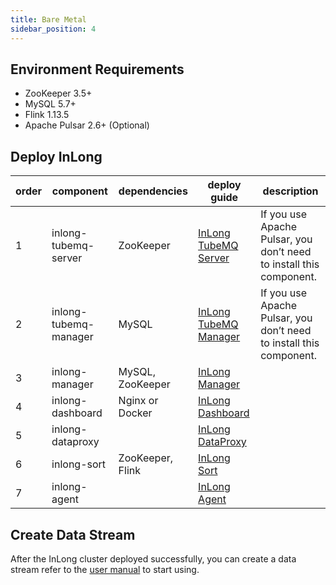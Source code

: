 ```yaml
---
title: Bare Metal
sidebar_position: 4
---
```


## Environment Requirements
- ZooKeeper 3.5+
- MySQL 5.7+
- Flink 1.13.5
- Apache Pulsar 2.6+ (Optional)

## Deploy InLong
| order |  component | dependencies | deploy guide                                                          | description |
|  ----  | ----  | ----  |-----------------------------------------------------------------------| ---- |
| 1 | inlong-tubemq-server | ZooKeeper | [InLong TubeMQ Server](modules/tubemq/quick_start.md)                 | If you use Apache Pulsar, you don’t need to install this component. |
| 2 | inlong-tubemq-manager | MySQL | [InLong TubeMQ Manager](modules/tubemq/tubemq-manager/quick_start.md) | If you use Apache Pulsar, you don’t need to install this component. |
| 3 | inlong-manager | MySQL, ZooKeeper  | [InLong Manager](modules/manager/quick_start.md)                      |  |
| 4 | inlong-dashboard | Nginx or Docker | [InLong Dashboard](modules/dashboard/quick_start.md)                  | |
| 5 | inlong-dataproxy |  | [InLong DataProxy](modules/dataproxy/quick_start.md)                  |  |
| 6 | inlong-sort | ZooKeeper, Flink | [InLong Sort](modules/sort/quick_start.md)                            |  |
| 7 | inlong-agent |  | [InLong Agent](modules/agent/quick_start.md)                          |  |

## Create Data Stream
After the InLong cluster deployed successfully, you can create a data stream refer to the [user manual](user_guide/user_manual.md) to start using.